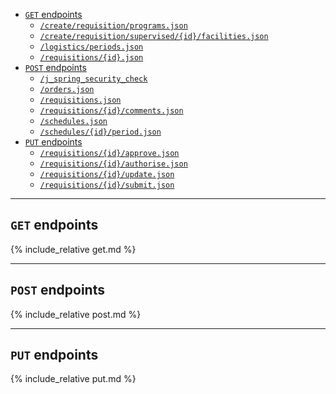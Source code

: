 - [`GET` endpoints](#get-endpoints)
  - [`/create/requisition/programs.json`](#get-programs)
  - [`/create/requisition/supervised/{id}/facilities.json`](#get-facilities)
  - [`/logistics/periods.json`](#get-requisitions-facility)
  - [`/requisitions/{id}.json`](#get-requisitions)
- [`POST` endpoints](#post-endpoints)
  - [`/j_spring_security_check`](#post-j-spring)
  - [`/orders.json`](#post-orders)
  - [`/requisitions.json`](#post-requisitions)
  - [`/requisitions/{id}/comments.json`](#post-comments)
  - [`/schedules.json`](#post-schedules)
  - [`/schedules/{id}/period.json`](#post-periods)
- [`PUT` endpoints](#put-endpoints)
  - [`/requisitions/{id}/approve.json`](#put-approve)
  - [`/requisitions/{id}/authorise.json`](#put-authorise)
  - [`/requisitions/{id}/update.json`](#put-update)
  - [`/requisitions/{id}/submit.json`](#put-submit)

---

<div id='get-endpoints'/>

## `GET` endpoints

{% include_relative get.md %}

---

<div id='post-endpoints'/>

## `POST` endpoints

{% include_relative post.md %}

---

<div id='put-endpoints'/>

## `PUT` endpoints

{% include_relative put.md %}
